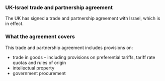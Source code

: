 ### UK-Israel trade and partnership agreement

The UK has signed a trade and partnership agreement with Israel, which is in effect.

### What the agreement covers

This trade and partnership agreement includes provisions on:

- trade in goods – including provisions on preferential tariffs, tariff rate quotas and rules of origin
- intellectual property
- government procurement